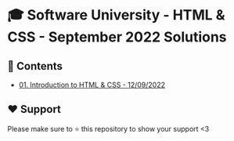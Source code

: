 # :mortar_board: Software University - HTML & CSS - September 2022 Solutions

## :orange_book: Contents 
* [01. Introduction to HTML & CSS - 12/09/2022](https://github.com/vassdeniss/software-university-courses/tree/master/html-css/01.IntroductionToHtml&Css)

## :heart: Support
Please make sure to :star: this repository to show your support <3